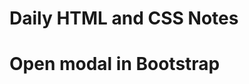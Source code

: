 # Daily HTML and CSS Notes

# Open modal in Bootstrap

<!--stackedit_data:
eyJwcm9wZXJ0aWVzIjoiZXh0ZW5zaW9uczpcbiAgcHJlc2V0Oi
Bjb21tb25tYXJrXG4iLCJoaXN0b3J5IjpbMTI1MTk1NDQxMiw2
NTMyNzU2MTFdfQ==
-->